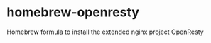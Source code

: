 homebrew-openresty
==================

Homebrew formula to install the extended nginx project OpenResty